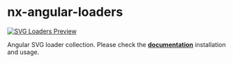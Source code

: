 # nx-angular-loaders

[![SVG Loaders Preview](https://github.com/ngeenx/nx-svg-loaders/blob/main/docs/static/img/nx-svg-loaders-preview.gif?raw=true)](https://ngeenx.github.io/nx-svg-loaders/)

Angular SVG loader collection. Please check the **[documentation](https://ngeenx.github.io/nx-svg-loaders/docs/category/angular)** installation and usage.
